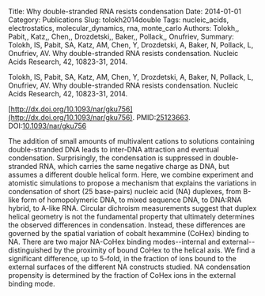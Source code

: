 Title: Why double-stranded RNA resists condensation
Date: 2014-01-01
Category: Publications
Slug: tolokh2014double
Tags: nucleic_acids, electrostatics, molecular_dynamics, rna, monte_carlo
Authors: Tolokh,, Pabit,, Katz,, Chen,, Drozdetski,, Baker,, Pollack,, Onufriev,
Summary: Tolokh, IS, Pabit, SA, Katz, AM, Chen, Y, Drozdetski, A, Baker, N, Pollack, L, Onufriev, AV. Why double-stranded RNA resists condensation. Nucleic Acids Research, 42, 10823-31, 2014. 

Tolokh, IS, Pabit, SA, Katz, AM, Chen, Y, Drozdetski, A, Baker, N, Pollack, L, Onufriev, AV. Why double-stranded RNA resists condensation. Nucleic Acids Research, 42, 10823-31, 2014. 

[http://dx.doi.org/10.1093/nar/gku756](http://dx.doi.org/10.1093/nar/gku756). PMID:[25123663](http://www.ncbi.nlm.nih.gov/pubmed/25123663). DOI:[10.1093/nar/gku756](http://dx.doi.org/10.1093/nar/gku756)

The addition of small amounts of multivalent cations to solutions containing double-stranded DNA leads to inter-DNA attraction and eventual condensation. Surprisingly, the condensation is suppressed in double-stranded RNA, which carries the same negative charge as DNA, but assumes a different double helical form. Here, we combine experiment and atomistic simulations to propose a mechanism that explains the variations in condensation of short (25 base-pairs) nucleic acid (NA) duplexes, from B-like form of homopolymeric DNA, to mixed sequence DNA, to DNA:RNA hybrid, to A-like RNA. Circular dichroism measurements suggest that duplex helical geometry is not the fundamental property that ultimately determines the observed differences in condensation. Instead, these differences are governed by the spatial variation of cobalt hexammine (CoHex) binding to NA. There are two major NA-CoHex binding modes--internal and external--distinguished by the proximity of bound CoHex to the helical axis. We find a significant difference, up to 5-fold, in the fraction of ions bound to the external surfaces of the different NA constructs studied. NA condensation propensity is determined by the fraction of CoHex ions in the external binding mode.
